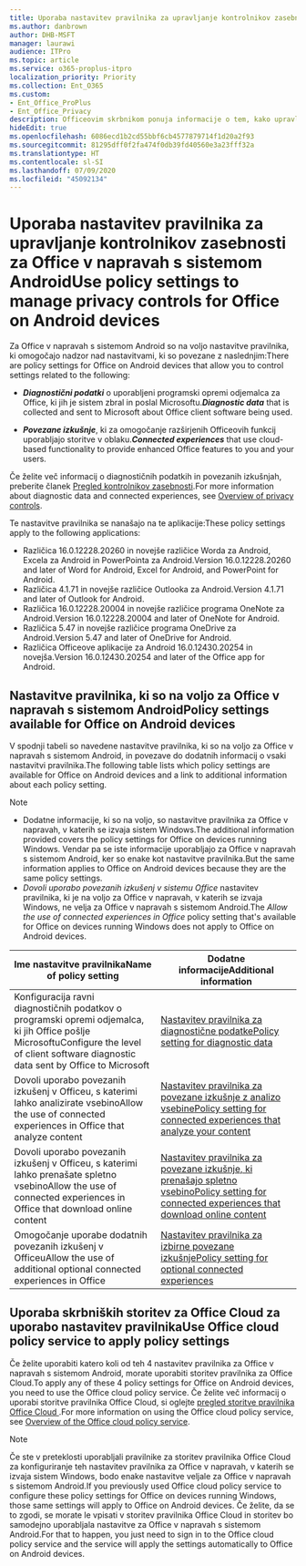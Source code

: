 ```yaml
---
title: Uporaba nastavitev pravilnika za upravljanje kontrolnikov zasebnosti za Office v napravah s sistemom Android
ms.author: danbrown
author: DHB-MSFT
manager: laurawi
audience: ITPro
ms.topic: article
ms.service: o365-proplus-itpro
localization_priority: Priority
ms.collection: Ent_O365
ms.custom:
- Ent_Office_ProPlus
- Ent_Office_Privacy
description: Officeovim skrbnikom ponuja informacije o tem, kako upravljati nastavitve zasebnosti za Office v napravah s sistemom Android.
hideEdit: true
ms.openlocfilehash: 6086ecd1b2cd55bbf6cb4577879714f1d20a2f93
ms.sourcegitcommit: 81295dff0f2fa474f0db39fd40560e3a23fff32a
ms.translationtype: HT
ms.contentlocale: sl-SI
ms.lasthandoff: 07/09/2020
ms.locfileid: "45092134"
---
```

# <a name="use-policy-settings-to-manage-privacy-controls-for-office-on-android-devices"></a><span data-ttu-id="971d8-103">Uporaba nastavitev pravilnika za upravljanje kontrolnikov zasebnosti za Office v napravah s sistemom Android</span><span class="sxs-lookup"><span data-stu-id="971d8-103">Use policy settings to manage privacy controls for Office on Android devices</span></span>

<span data-ttu-id="971d8-104">Za Office v napravah s sistemom Android so na voljo nastavitve pravilnika, ki omogočajo nadzor nad nastavitvami, ki so povezane z naslednjim:</span><span class="sxs-lookup"><span data-stu-id="971d8-104">There are policy settings for Office on Android devices that allow you to control settings related to the following:</span></span>

- <span data-ttu-id="971d8-105">***Diagnostični podatki*** o uporabljeni programski opremi odjemalca za Office, ki jih je sistem zbral in poslal Microsoftu.</span><span class="sxs-lookup"><span data-stu-id="971d8-105">***Diagnostic data*** that is collected and sent to Microsoft about Office client software being used.</span></span>

- <span data-ttu-id="971d8-106">***Povezane izkušnje***, ki za omogočanje razširjenih Officeovih funkcij uporabljajo storitve v oblaku.</span><span class="sxs-lookup"><span data-stu-id="971d8-106">***Connected experiences*** that use cloud-based functionality to provide enhanced Office features to you and your users.</span></span>

<span data-ttu-id="971d8-107">Če želite več informacij o diagnostičnih podatkih in povezanih izkušnjah, preberite članek [Pregled kontrolnikov zasebnosti](overview-privacy-controls.md).</span><span class="sxs-lookup"><span data-stu-id="971d8-107">For more information about diagnostic data and connected experiences, see [Overview of privacy controls](overview-privacy-controls.md).</span></span>

<span data-ttu-id="971d8-108">Te nastavitve pravilnika se nanašajo na te aplikacije:</span><span class="sxs-lookup"><span data-stu-id="971d8-108">These policy settings apply to the following applications:</span></span>
- <span data-ttu-id="971d8-109">Različica 16.0.12228.20260 in novejše različice Worda za Android, Excela za Android in PowerPointa za Android.</span><span class="sxs-lookup"><span data-stu-id="971d8-109">Version 16.0.12228.20260 and later of Word for Android, Excel for Android, and PowerPoint for Android.</span></span>
- <span data-ttu-id="971d8-110">Različica 4.1.71 in novejše različice Outlooka za Android.</span><span class="sxs-lookup"><span data-stu-id="971d8-110">Version 4.1.71 and later of Outlook for Android.</span></span>
- <span data-ttu-id="971d8-111">Različica 16.0.12228.20004 in novejše različice programa OneNote za Android.</span><span class="sxs-lookup"><span data-stu-id="971d8-111">Version 16.0.12228.20004 and later of OneNote for Android.</span></span>
- <span data-ttu-id="971d8-112">Različica 5.47 in novejše različice programa OneDrive za Android.</span><span class="sxs-lookup"><span data-stu-id="971d8-112">Version 5.47 and later of OneDrive for Android.</span></span>
- <span data-ttu-id="971d8-113">Različica Officeove aplikacije za Android 16.0.12430.20254 in novejša.</span><span class="sxs-lookup"><span data-stu-id="971d8-113">Version 16.0.12430.20254 and later of the Office app for Android.</span></span>

## <a name="policy-settings-available-for-office-on-android-devices"></a><span data-ttu-id="971d8-114">Nastavitve pravilnika, ki so na voljo za Office v napravah s sistemom Android</span><span class="sxs-lookup"><span data-stu-id="971d8-114">Policy settings available for Office on Android devices</span></span>

<span data-ttu-id="971d8-115">V spodnji tabeli so navedene nastavitve pravilnika, ki so na voljo za Office v napravah s sistemom Android, in povezave do dodatnih informacij o vsaki nastavitvi pravilnika.</span><span class="sxs-lookup"><span data-stu-id="971d8-115">The following table lists which policy settings are available for Office on Android devices and a link to additional information about each policy setting.</span></span>

> [!NOTE]
>- <span data-ttu-id="971d8-116">Dodatne informacije, ki so na voljo, so nastavitve pravilnika za Office v napravah, v katerih se izvaja sistem Windows.</span><span class="sxs-lookup"><span data-stu-id="971d8-116">The additional information provided covers the policy settings for Office on devices running Windows.</span></span> <span data-ttu-id="971d8-117">Vendar pa se iste informacije uporabljajo za Office v napravah s sistemom Android, ker so enake kot nastavitve pravilnika.</span><span class="sxs-lookup"><span data-stu-id="971d8-117">But the same information applies to Office on Android devices because they are the same policy settings.</span></span>
>- <span data-ttu-id="971d8-118">*Dovoli uporabo povezanih izkušenj v sistemu Office* nastavitev pravilnika, ki je na voljo za Office v napravah, v katerih se izvaja Windows, ne velja za Office v napravah s sistemom Android.</span><span class="sxs-lookup"><span data-stu-id="971d8-118">The *Allow the use of connected experiences in Office* policy setting that's available for Office on devices running Windows does not apply to Office on Android devices.</span></span> 


|<span data-ttu-id="971d8-119">Ime nastavitve pravilnika</span><span class="sxs-lookup"><span data-stu-id="971d8-119">Name of policy setting</span></span>  |<span data-ttu-id="971d8-120">Dodatne informacije</span><span class="sxs-lookup"><span data-stu-id="971d8-120">Additional information</span></span> |
|---------|---------|
|<span data-ttu-id="971d8-121">Konfiguracija ravni diagnostičnih podatkov o programski opremi odjemalca, ki jih Office pošlje Microsoftu</span><span class="sxs-lookup"><span data-stu-id="971d8-121">Configure the level of client software diagnostic data sent by Office to Microsoft</span></span>|[<span data-ttu-id="971d8-122">Nastavitev pravilnika za diagnostične podatke</span><span class="sxs-lookup"><span data-stu-id="971d8-122">Policy setting for diagnostic data</span></span>](manage-privacy-controls.md#policy-setting-for-diagnostic-data)         |
|<span data-ttu-id="971d8-123">Dovoli uporabo povezanih izkušenj v Officeu, s katerimi lahko analizirate vsebino</span><span class="sxs-lookup"><span data-stu-id="971d8-123">Allow the use of connected experiences in Office that analyze content</span></span>| [<span data-ttu-id="971d8-124">Nastavitev pravilnika za povezane izkušnje z analizo vsebine</span><span class="sxs-lookup"><span data-stu-id="971d8-124">Policy setting for connected experiences that analyze your content</span></span>](manage-privacy-controls.md#policy-setting-for-connected-experiences-that-analyze-your-content)        |
|<span data-ttu-id="971d8-125">Dovoli uporabo povezanih izkušenj v Officeu, s katerimi lahko prenašate spletno vsebino</span><span class="sxs-lookup"><span data-stu-id="971d8-125">Allow the use of connected experiences in Office that download online content</span></span> |[<span data-ttu-id="971d8-126">Nastavitev pravilnika za povezane izkušnje, ki prenašajo spletno vsebino</span><span class="sxs-lookup"><span data-stu-id="971d8-126">Policy setting for connected experiences that download online content</span></span>](manage-privacy-controls.md#policy-setting-for-connected-experiences-that-download-online-content)         |
|<span data-ttu-id="971d8-127">Omogočanje uporabe dodatnih povezanih izkušenj v Officeu</span><span class="sxs-lookup"><span data-stu-id="971d8-127">Allow the use of additional optional connected experiences in Office</span></span> |[<span data-ttu-id="971d8-128">Nastavitev pravilnika za izbirne povezane izkušnje</span><span class="sxs-lookup"><span data-stu-id="971d8-128">Policy setting for optional connected experiences</span></span>](manage-privacy-controls.md#policy-setting-for-optional-connected-experiences)|



## <a name="use-office-cloud-policy-service-to-apply-policy-settings"></a><span data-ttu-id="971d8-129">Uporaba skrbniških storitev za Office Cloud za uporabo nastavitev pravilnika</span><span class="sxs-lookup"><span data-stu-id="971d8-129">Use Office cloud policy service to apply policy settings</span></span>

<span data-ttu-id="971d8-130">Če želite uporabiti katero koli od teh 4 nastavitev pravilnika za Office v napravah s sistemom Android, morate uporabiti storitev pravilnika za Office Cloud.</span><span class="sxs-lookup"><span data-stu-id="971d8-130">To apply any of these 4 policy settings for Office on Android devices, you need to use the Office cloud policy service.</span></span> <span data-ttu-id="971d8-131">Če želite več informacij o uporabi storitve pravilnika Office Cloud, si oglejte [pregled storitve pravilnika Office Cloud ](../overview-office-cloud-policy-service.md).</span><span class="sxs-lookup"><span data-stu-id="971d8-131">For more information on using the Office cloud policy service, see [Overview of the Office cloud policy service](../overview-office-cloud-policy-service.md).</span></span>

> [!NOTE]
> <span data-ttu-id="971d8-132">Če ste v preteklosti uporabljali pravilnike za storitev pravilnika Office Cloud za konfiguriranje teh nastavitev pravilnika za Office v napravah, v katerih se izvaja sistem Windows, bodo enake nastavitve veljale za Office v napravah s sistemom Android.</span><span class="sxs-lookup"><span data-stu-id="971d8-132">If you previously used Office cloud policy service to configure these policy settings for Office on devices running Windows, those same settings will apply to Office on Android devices.</span></span> <span data-ttu-id="971d8-133">Če želite, da se to zgodi, se morate le vpisati v storitev pravilnika Office Cloud in storitev bo samodejno uporabljala nastavitve za Office v napravah s sistemom Android.</span><span class="sxs-lookup"><span data-stu-id="971d8-133">For that to happen, you just need to sign in to the Office cloud policy service and the service will apply the settings automatically to Office on Android devices.</span></span>
